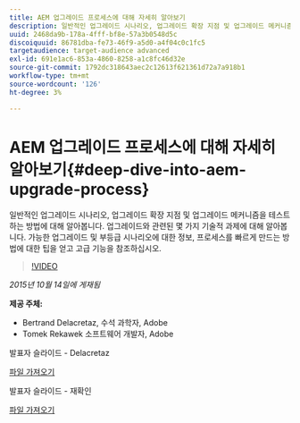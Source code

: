 ```yaml
---
title: AEM 업그레이드 프로세스에 대해 자세히 알아보기
description: 일반적인 업그레이드 시나리오, 업그레이드 확장 지점 및 업그레이드 메커니즘을 테스트하는 방법에 대해 알아봅니다. 업그레이드와 관련된 몇 가지 기술적 과제에 대해 알아봅니다. 가능한 업그레이드 및 부등급 시나리오에 대한 정보, 프로세스를 빠르게 만드는 방법에 대한 팁을 얻고 고급 기능을 참조하십시오.
uuid: 2468da9b-178a-4fff-bf8e-57a3b0548d5c
discoiquuid: 86781dba-fe73-46f9-a5d0-a4f04c0c1fc5
targetaudience: target-audience advanced
exl-id: 691e1ac6-853a-4860-8258-a1c8fc46d32e
source-git-commit: 1792dc318643aec2c12613f621361d72a7a918b1
workflow-type: tm+mt
source-wordcount: '126'
ht-degree: 3%

---
```


# AEM 업그레이드 프로세스에 대해 자세히 알아보기{#deep-dive-into-aem-upgrade-process}

일반적인 업그레이드 시나리오, 업그레이드 확장 지점 및 업그레이드 메커니즘을 테스트하는 방법에 대해 알아봅니다. 업그레이드와 관련된 몇 가지 기술적 과제에 대해 알아봅니다. 가능한 업그레이드 및 부등급 시나리오에 대한 정보, 프로세스를 빠르게 만드는 방법에 대한 팁을 얻고 고급 기능을 참조하십시오.

>[!VIDEO](https://video.tv.adobe.com/v/19376/?quality=9)

*2015년 10월 14일에 게재됨*

**제공 주체:**

* Bertrand Delacretaz, 수석 과학자, Adobe
* Tomek Rekawek 소프트웨어 개발자, Adobe

발표자 슬라이드 - Delacretaz

[파일 가져오기](assets/aemgems-upgrades-2015-bdelacretaz.pdf)

발표자 슬라이드 - 재확인

[파일 가져오기](assets/aemgems-upgrades-2015-trekaewk.pdf)
<!--
[Get back to the Overview](https://helpx.adobe.com/experience-manager/kt/eseminars/gems/aem-index.html)
-->
